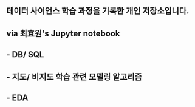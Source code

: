 ## 데이터 사이언스 학습 과정을 기록한 개인 저장소입니다.
## via 최효원's Jupyter notebook
## - DB/ SQL
## - 지도/ 비지도 학습 관련 모델링 알고리즘
## - EDA
